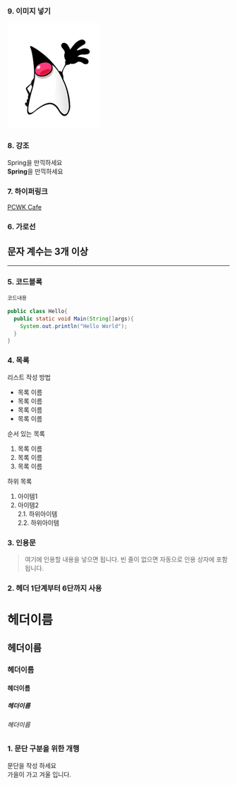 ### 9. 이미지 넣기
![PCWK Cafe](https://github.com/DkPJS/MARKDOWN_EDU/blob/main/duke.png)


### 8. 강조
Spring을 만끽하세요  
**Spring**을 만끽하세요


### 7. 하이퍼링크
[PCWK Cafe](https://cafe.daum.net/pcwk/,"설명문구")  


### 6. 가로선
문자 계수는 3개 이상
---
***

### 5. 코드블록
``` 프로그래밍 언어
코드내용
```

``` Java
public class Hello{
  public static void Main(String[]args){
    System.out.println("Hello World");
  }
}
```

### 4. 목록
리스트 작성 방법  
* 목록 이름  
* 목록 이름
* 목록 이름  
* 목록 이름

순서 있는 목록  
1. 목록 이름  
2. 목록 이름  
3. 목록 이름  

하위 목록  
1. 아이템1  
2. 아이템2  
2.1. 하위아이템  
2.2. 하위아이템  

### 3. 인용문
> 여기에 인용할 내용을 넣으면 됩니다.
> 빈 줄이 없으면 자동으로 인용 상자에 포함 됩니다.


### 2. 헤더  1단계부터 6단까지 사용
# 헤더이름
## 헤더이름
### 헤더이름
#### 헤더이름
##### 헤더이름
###### 헤더이름

### 1. 문단 구분을 위한 개행
문단을 작성 하세요  
가을이 가고 겨울 입니다.
